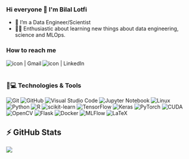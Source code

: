 ### Hi everyone 👋 I'm Bilal Lotfi

- 🏫 I’m a Data Engineer/Scientist
- 👨‍💻 Enthusiastic about learning new things about data engineering, science and MLOps.



### How to reach me

<p>
<a href="mailto:bilal.lotfi@adria-bt.com">
    <img align="left" src="https://img.shields.io/badge/Gmail-D14836?style=for-the-badge&logo=gmail&logoColor=white" alt="icon | Gmail"/>
</a>
<a href="https://www.linkedin.com/in/bilalltf/">
    <img align="left" src="https://img.shields.io/badge/linkedin-%230077B5.svg?style=for-the-badge&logo=linkedin&logoColor=white" alt="icon | LinkedIn" >
</a>
</a>
</p>
<br /><br />




### 🚀💻 Technologies & Tools

  ![Git](https://img.shields.io/badge/git-%23F05033.svg?style=for-the-badge&logo=git&logoColor=white)
  ![GitHub](https://img.shields.io/badge/github-%23121011.svg?style=for-the-badge&logo=github&logoColor=white)
  ![Visual Studio Code](https://img.shields.io/badge/Visual%20Studio%20Code-0078d7.svg?style=for-the-badge&logo=visual-studio-code&logoColor=white)
  ![Jupyter Notebook](https://img.shields.io/badge/jupyter-%23FA0F00.svg?style=for-the-badge&logo=jupyter&logoColor=white)
  ![Linux](https://img.shields.io/badge/Linux-FCC624?style=for-the-badge&logo=linux&logoColor=black)
  ![Python](https://img.shields.io/badge/python-3670A0?style=for-the-badge&logo=python&logoColor=ffdd54)
  ![R](https://img.shields.io/badge/r-%23276DC3.svg?style=for-the-badge&logo=r&logoColor=white)
  ![scikit-learn](https://img.shields.io/badge/scikit--learn-%23F7931E.svg?style=for-the-badge&logo=scikit-learn&logoColor=white)
  ![TensorFlow](https://img.shields.io/badge/TensorFlow-%23FF6F00.svg?style=for-the-badge&logo=TensorFlow&logoColor=white)
  ![Keras](https://img.shields.io/badge/Keras-%23D00000.svg?style=for-the-badge&logo=Keras&logoColor=white)
  ![PyTorch](https://img.shields.io/badge/PyTorch-%23EE4C2C.svg?style=for-the-badge&logo=PyTorch&logoColor=white)
  ![CUDA](https://img.shields.io/badge/NVIDIA-CUDA-%2376B900.svg?style=for-the-badge&logo=nVIDIA&logoColor=white)
  ![OpenCV](https://img.shields.io/badge/opencv-%23white.svg?style=for-the-badge&logo=opencv&logoColor=white)
  ![Flask](https://img.shields.io/badge/flask-%23000.svg?style=for-the-badge&logo=flask&logoColor=white)
  ![Docker](https://img.shields.io/badge/docker-%230db7ed.svg?style=for-the-badge&logo=docker&logoColor=white)
  ![MLFlow](https://img.shields.io/badge/mlflow-%23008080.svg?style=for-the-badge&logo=mlflow&logoColor=white)
  ![LaTeX](https://img.shields.io/badge/latex-%23008080.svg?style=for-the-badge&logo=latex&logoColor=white)
## ⚡ GitHub Stats

<img align="left" src="https://github-readme-stats.vercel.app/api?username=bilalltf&show_icons=true&count_private=true&theme=gruvbox" />


